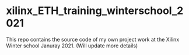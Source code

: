 # xilinx_ETH_training_winterschool_2021

This repo contains the source code of my own project work at the Xilinx Winter school Januray 2021. (Will update more details) 
